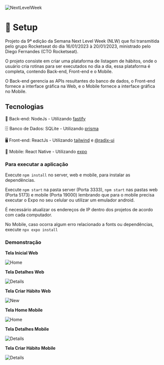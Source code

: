 ![NextLevelWeek](https://lh3.googleusercontent.com/pw/AM-JKLUC07mgsavuPL6bjrqz9umJSgCIK1HVBQsv5us5XACMjQlnQ6Rv1TrRWKY4tzY8aGiKe-u9A0o8CfQ4N9QBOoSlmnAri0-t2ibpyT-q3pdWyX9fYRHDAAzgtA4geOqQrxvOax1AP7ysjDWxdsMRmFsC=w233-h215-no?authuser=0)

# 🚀 Setup

Projeto da 9ª edição da Semana Next Level Week (NLW) que foi transmitida pelo grupo Rocketseat do dia 16/01/2023 à 20/01/2023, ministrado pelo Diego Fernandes (CTO Rocketseat).

O projeto consiste em criar uma plataforma de listagem de hábitos, onde o usuário cria rotinas para ser executados no dia a dia, essa plataforma é completa, contendo Back-end, Front-end e o Mobile.

O Back-end gerencia as APIs resultantes do banco de dados, o Front-end fornece a interface gráfica na Web, e o Mobile fornece a interface gráfica no Mobile.

## Tecnologias

📁 Back-end: NodeJs - Utilizando [fastify](https://www.fastify.io/)

🗄️ Banco de Dados: SQLite - Utilizando [prisma](https://www.prisma.io/)

🖥️ Front-end: ReactJs - Utilizando [tailwind](https://tailwindcss.com/) e [@radix-ui](https://www.radix-ui.com/)

📱 Mobile: React Native - Utilizando [expo](https://expo.dev/)

### Para executar a aplicação

Execute `npm install` no server, web e mobile, para instalar as dependências.

Execute `npm start` na pasta server (Porta 3333), `npm start` nas pastas web (Porta 5173) e mobile (Porta 19000) lembrando que para o mobile precisa executar o Expo no seu celular ou utilizar um emulador android.

É necessário atualizar os endereços de IP dentro dos projetos de acordo com cada computador.

No Mobile, caso ocorra algum erro relacionado a fonts ou dependências, execute `npx expo install`

### Demonstração

**Tela Inicial Web**

![Home](https://lh3.googleusercontent.com/pw/AMWts8CIrQEA749S9wL2R86decCSOS7LbktXXEmI3odSDo8u20UWQpGkdlm2dwzcGUPPbQSfc6i8rcU3A0w6B_iQayFnll9TxDa53EBuW37i4Ko-POJbaTJl5MmwXjwhn4jVCyMCDay83e7GQAiTBewthNxm=w986-h518-no?authuser=0)

**Tela Detalhes Web**

![Details](https://lh3.googleusercontent.com/pw/AMWts8BgPXMnozBj_snxg0VfpMKxl4N7U8yFuFcB7rTlTB_-Y39nNac2fRGFhNhBgbAz5_wv9GbgiIiYFzwMidJpZezfQcZ31k0kihZSF754tSllixjE-jzFXH84aA7oVWzUHtLfwg_792w956KmMhIE_gJx=w998-h699-no?authuser=0)

**Tela Criar Hábito Web**

![New](https://lh3.googleusercontent.com/pw/AMWts8BgyGK8snkc5Bo9ceR9hF_UqfI95AfK012HytOAO2YcSoKXYzRalD1utSOToSRSrpsbj6TZRGFs23JLiV3aXwB7PRNufk2lnBUOzCBzsrz36ZLdQAuTlSz3lwYc4QNhgy2S62ksBQa6dTS1O3F59hRc=w979-h647-no?authuser=0)

**Tela Home Mobile**

![Home](https://lh3.googleusercontent.com/pw/AMWts8Cmn96jaaC-2AWoMzELh36UR7FJ3KVnDU9u5fh9qrDeWL0zhAlWdBX4fOvRfcEIlqcKWqdD0UgzS_d9u_8fAHTmR5dXEY0SschjAg8aE06cN9RAvbKLcr0iDergU0sLIjlhABCxjTCAOay1qFvHcDGk=w422-h937-no?authuser=0)

**Tela Detalhes Mobile**

![Details](https://lh3.googleusercontent.com/pw/AMWts8BDaaE9R429TQjYSP9j_zaBboqwv9sex9TviF0M-hFKqemOnTWbPxI4TfJubsV7TzFbso1Ag7TK3-uaBvNkEdAHgdRAI_u_buisCAQnKfcvnXQVZHfnS7_tXil3FrzWAjVR7GqFli7usyNkkPd-Cb59=w422-h937-no?authuser=0)

**Tela Criar Hábito Mobile**

![Details](https://lh3.googleusercontent.com/pw/AMWts8DceAlF8HF5b8a-zWRTXDnvmN_oK4yG7fAKwhOfXLhXdMI16tGGMuQcKBP1I4y_YWj95pl_nvpFKNFJoSFkxK8_Z96c8gA_FQtYSkRheOluRJDvcR4mrI7Q9hdzsyhTvkb9Idi0CAaluVxaudfZRfy0=w422-h937-no?authuser=0)